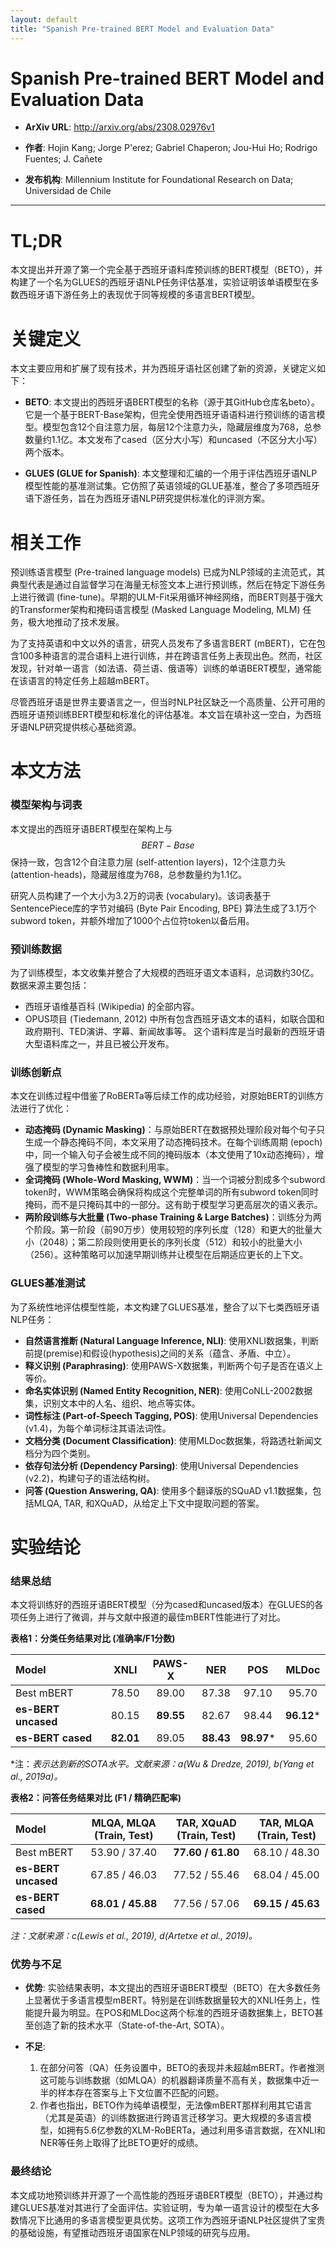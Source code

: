 ```yaml
---
layout: default
title: "Spanish Pre-trained BERT Model and Evaluation Data"
---
```


# Spanish Pre-trained BERT Model and Evaluation Data

- **ArXiv URL**: http://arxiv.org/abs/2308.02976v1

- **作者**: Hojin Kang; Jorge P'erez; Gabriel Chaperon; Jou-Hui Ho; Rodrigo Fuentes; J. Cañete

- **发布机构**: Millennium Institute for Foundational Research on Data; Universidad de Chile

---

# TL;DR
本文提出并开源了第一个完全基于西班牙语料库预训练的BERT模型（BETO），并构建了一个名为GLUES的西班牙语NLP任务评估基准，实验证明该单语模型在多数西班牙语下游任务上的表现优于同等规模的多语言BERT模型。

# 关键定义
本文主要应用和扩展了现有技术，并为西班牙语社区创建了新的资源，关键定义如下：

*   **BETO**: 本文提出的西班牙语BERT模型的名称（源于其GitHub仓库名beto）。它是一个基于BERT-Base架构，但完全使用西班牙语语料进行预训练的语言模型。模型包含12个自注意力层，每层12个注意力头，隐藏层维度为768，总参数量约1.1亿。本文发布了cased（区分大小写）和uncased（不区分大小写）两个版本。

*   **GLUES (GLUE for Spanish)**: 本文整理和汇编的一个用于评估西班牙语NLP模型性能的基准测试集。它仿照了英语领域的GLUE基准，整合了多项西班牙语下游任务，旨在为西班牙语NLP研究提供标准化的评测方案。

# 相关工作
预训练语言模型 (Pre-trained language models) 已成为NLP领域的主流范式，其典型代表是通过自监督学习在海量无标签文本上进行预训练，然后在特定下游任务上进行微调 (fine-tune)。早期的ULM-Fit采用循环神经网络，而BERT则基于强大的Transformer架构和掩码语言模型 (Masked Language Modeling, MLM) 任务，极大地推动了技术发展。

为了支持英语和中文以外的语言，研究人员发布了多语言BERT (mBERT)，它在包含100多种语言的混合语料上进行训练，并在跨语言任务上表现出色。然而，社区发现，针对单一语言（如法语、荷兰语、俄语等）训练的单语BERT模型，通常能在该语言的特定任务上超越mBERT。

尽管西班牙语是世界主要语言之一，但当时NLP社区缺乏一个高质量、公开可用的西班牙语预训练BERT模型和标准化的评估基准。本文旨在填补这一空白，为西班牙语NLP研究提供核心基础资源。

# 本文方法

### 模型架构与词表
本文提出的西班牙语BERT模型在架构上与$$BERT-Base$$保持一致，包含12个自注意力层 (self-attention layers)，12个注意力头 (attention-heads)，隐藏层维度为768，总参数量约为1.1亿。

研究人员构建了一个大小为3.2万的词表 (vocabulary)。该词表基于SentencePiece库的字节对编码 (Byte Pair Encoding, BPE) 算法生成了3.1万个subword token，并额外增加了1000个占位符token以备后用。

### 预训练数据
为了训练模型，本文收集并整合了大规模的西班牙语文本语料，总词数约30亿。数据来源主要包括：
*   西班牙语维基百科 (Wikipedia) 的全部内容。
*   OPUS项目 (Tiedemann, 2012) 中所有包含西班牙语文本的语料，如联合国和政府期刊、TED演讲、字幕、新闻故事等。
这个语料库是当时最新的西班牙语大型语料库之一，并且已被公开发布。

### 训练创新点
本文在训练过程中借鉴了RoBERTa等后续工作的成功经验，对原始BERT的训练方法进行了优化：
*   **动态掩码 (Dynamic Masking)**：与原始BERT在数据预处理阶段对每个句子只生成一个静态掩码不同，本文采用了动态掩码技术。在每个训练周期 (epoch) 中，同一个输入句子会被生成不同的掩码版本（本文使用了10x动态掩码），增强了模型的学习鲁棒性和数据利用率。
*   **全词掩码 (Whole-Word Masking, WWM)**：当一个词被分割成多个subword token时，WWM策略会确保将构成这个完整单词的所有subword token同时掩码，而不是只掩码其中的一部分。这有助于模型学习更高层次的语义表示。
*   **两阶段训练与大批量 (Two-phase Training & Large Batches)**：训练分为两个阶段。第一阶段（前90万步）使用较短的序列长度（128）和更大的批量大小（2048）；第二阶段则使用更长的序列长度（512）和较小的批量大小（256）。这种策略可以加速早期训练并让模型在后期适应更长的上下文。

### GLUES基准测试
为了系统性地评估模型性能，本文构建了GLUES基准，整合了以下七类西班牙语NLP任务：

*   **自然语言推断 (Natural Language Inference, NLI)**: 使用XNLI数据集，判断前提(premise)和假设(hypothesis)之间的关系（蕴含、矛盾、中立）。
*   **释义识别 (Paraphrasing)**: 使用PAWS-X数据集，判断两个句子是否在语义上等价。
*   **命名实体识别 (Named Entity Recognition, NER)**: 使用CoNLL-2002数据集，识别文本中的人名、组织、地点等实体。
*   **词性标注 (Part-of-Speech Tagging, POS)**: 使用Universal Dependencies (v1.4)，为每个单词标注其语法词性。
*   **文档分类 (Document Classification)**: 使用MLDoc数据集，将路透社新闻文档分为四个类别。
*   **依存句法分析 (Dependency Parsing)**: 使用Universal Dependencies (v2.2)，构建句子的语法结构树。
*   **问答 (Question Answering, QA)**: 使用多个翻译版的SQuAD v1.1数据集，包括MLQA, TAR, 和XQuAD，从给定上下文中提取问题的答案。

# 实验结论

### 结果总结
本文将训练好的西班牙语BERT模型（分为cased和uncased版本）在GLUES的各项任务上进行了微调，并与文献中报道的最佳mBERT性能进行了对比。

**表格1：分类任务结果对比 (准确率/F1分数)**

| Model | XNLI | PAWS-X | NER | POS | MLDoc |
| :--- | :---: | :---: | :---: | :---: | :---: |
| Best mBERT | 78.50 | 89.00 | 87.38 | 97.10 | 95.70 |
| **es-BERT uncased** | 80.15 | **89.55** | 82.67 | 98.44 | **96.12*** |
| **es-BERT cased** | **82.01** | 89.05 | **88.43** | **98.97*** | 95.60 |
*注：*表示达到新的SOTA水平。文献来源：a(Wu & Dredze, 2019), b(Yang et al., 2019a)。*

**表格2：问答任务结果对比 (F1 / 精确匹配率)**

| Model | MLQA, MLQA (Train, Test) | TAR, XQuAD (Train, Test) | TAR, MLQA (Train, Test) |
| :--- | :---: | :---: | :---: |
| Best mBERT | 53.90 / 37.40 | **77.60 / 61.80** | 68.10 / 48.30 |
| **es-BERT uncased** | 67.85 / 46.03 | 77.52 / 55.46 | 68.04 / 45.00 |
| **es-BERT cased** | **68.01 / 45.88** | 77.56 / 57.06 | **69.15 / 45.63** |
*注：文献来源：c(Lewis et al., 2019), d(Artetxe et al., 2019)。*

### 优势与不足
*   **优势**: 实验结果表明，本文提出的西班牙语BERT模型（BETO）在大多数任务上显著优于多语言模型mBERT。特别是在训练数据量较大的XNLI任务上，性能提升最为明显。在POS和MLDoc这两个标准的西班牙语数据集上，BETO甚至创造了新的技术水平（State-of-the-Art, SOTA）。

*   **不足**: 
    1.  在部分问答（QA）任务设置中，BETO的表现并未超越mBERT。作者推测这可能与训练数据（如MLQA）的机器翻译质量不高有关，数据集中近一半的样本存在答案与上下文位置不匹配的问题。
    2.  作者也指出，BETO作为纯单语模型，无法像mBERT那样利用其它语言（尤其是英语）的训练数据进行跨语言迁移学习。更大规模的多语言模型，如拥有5.6亿参数的XLM-RoBERTa，通过利用多语言数据，在XNLI和NER等任务上取得了比BETO更好的成绩。

### 最终结论
本文成功地预训练并开源了一个高性能的西班牙语BERT模型（BETO），并通过构建GLUES基准对其进行了全面评估。实验证明，专为单一语言设计的模型在大多数情况下比通用的多语言模型更具优势。这项工作为西班牙语NLP社区提供了宝贵的基础设施，有望推动西班牙语国家在NLP领域的研究与应用。